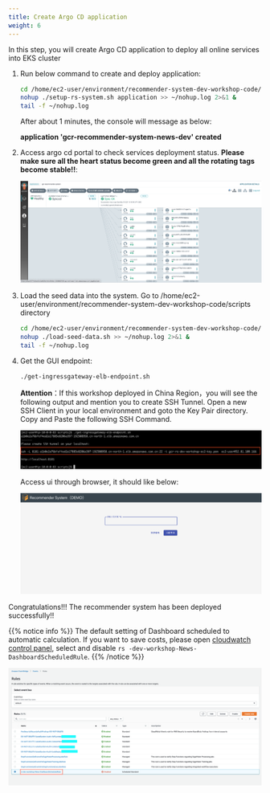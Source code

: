 ```yaml
---
title: Create Argo CD application
weight: 6
---
```


In this step, you will create Argo CD application to deploy all online services into EKS cluster

1. Run below command to create and deploy application:

    ```sh
    cd /home/ec2-user/environment/recommender-system-dev-workshop-code/scripts
    nohup ./setup-rs-system.sh application >> ~/nohup.log 2>&1 &
    tail -f ~/nohup.log 
    ```

    After about 1 minutes, the console will message as below:

    **application 'gcr-recommender-system-news-dev' created**

2. Access argo cd portal to check services deployment status. **Please make sure all the heart status become green and all the rotating tags become stable!!**:

    ![Argocd application status](/images/argocd-app-status.png)

3. Load the seed data into the system. Go to /home/ec2-user/environment/recommender-system-dev-workshop-code/scripts directory

    ```sh
    cd /home/ec2-user/environment/recommender-system-dev-workshop-code/scripts
    nohup ./load-seed-data.sh >> ~/nohup.log 2>&1 &
    tail -f ~/nohup.log 
    ```

4. Get the GUI endpoint:

    ```sh
    ./get-ingressgateway-elb-endpoint.sh
    ```

   **Attention**：If this workshop deployed in China Region，you will see the following output and mention you to create SSH Tunnel. Open a new SSH Client in your local environment and goto the Key Pair directory. Copy and Paste the following SSH Command.
   
   ![Create Tunnel](/images/create-tunnel-endpoint.png)

    Access ui through browser, it should like below:

    ![Demo UI](/images/demo-ui.png)

Congratulations!!! The recommender system has been deployed successfully!!

   {{% notice info %}}
    The default setting of Dashboard scheduled to automatic calculation. If you want to save costs, please open [cloudwatch control panel](https://console.aws.amazon.com/events/home#/rules), select and disable `rs -dev-workshop-News-DashboardScheduledRule`.
   {{% /notice %}}

![Dashboard Schedule Disable](/images/dashboard-schedule-disable.png)

